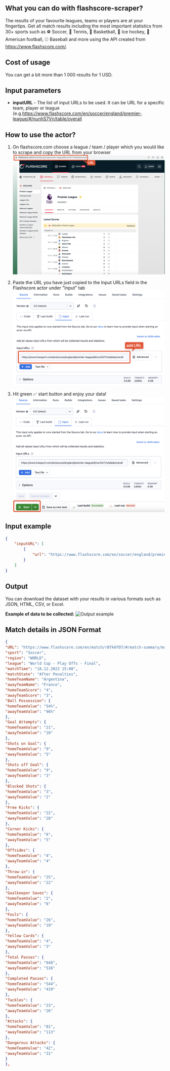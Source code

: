 ## What you can do with flashscore-scraper?
The results of your favourite leagues, teams or players are at your fingertips. Get all match results including the most important statistics from 30+ sports such as ⚽️ Soccer, 🎾 Tennis, 🏀 Basketball, 🏒 Ice hockey, 🏈 American football, ⚾️ Baseball and more using the API created from https://www.flashscore.com/.

## Cost of usage
You can get a bit more than 1 000 results for 1 USD. 

## Input parameters
- **inputURL** - The list of input URLs to be used. It can be URL for a specific team, player or league (e.g.https://www.flashscore.com/en/soccer/england/premier-league/#/nunhS7Vn/table/overall 

## How to use the actor?
1. On flashscore.com choose a league / team / player which you would like to scrape and copy the URL from your browser
![](/assets/images/intro_step1.png "Intro step 1")

2. Paste the URL you have just copied to the Input URLs field in the Flashscore actor under "Input" tab  
![](/assets/images/intro_step2.png "Intro step 2")

3. Hit green ✅ start button and enjoy your data!
![](/assets/images/intro_step3.png "Intro step 3")


## Input example
```json
{
    "inputURL": [
        {
            "url": "https://www.flashscore.com/en/soccer/england/premier-league/#/nunhS7Vn/table/overall"
        }
    ]
}
```

## Output
You can download the dataset with your results in various formats such as JSON, HTML, CSV, or Excel.

**Example of data to be collected:**
![](/assets/images/output_example2.png "Output example")

## Match details in JSON Format

```json
{
"URL": "https://www.flashscore.com/en/match/rBfk6fO7/#/match-summary/match-summary",
"sport": "Soccer",
"region": "WORLD",
"league": "World Cup - Play Offs - Final",
"matchTime": "18.12.2022 15:00",
"matchState": "After Penalties",
"homeTeamName": "Argentina",
"awayTeamName": "France",
"homeTeamScore": "4",
"awayTeamScore": "3",
"Ball Possession": {
"homeTeamValue": "54%",
"awayTeamValue": "46%"
},
"Goal Attempts": {
"homeTeamValue": "21",
"awayTeamValue": "10"
},
"Shots on Goal": {
"homeTeamValue": "9",
"awayTeamValue": "5"
},
"Shots off Goal": {
"homeTeamValue": "9",
"awayTeamValue": "3"
},
"Blocked Shots": {
"homeTeamValue": "3",
"awayTeamValue": "2"
},
"Free Kicks": {
"homeTeamValue": "22",
"awayTeamValue": "28"
},
"Corner Kicks": {
"homeTeamValue": "6",
"awayTeamValue": "5"
},
"Offsides": {
"homeTeamValue": "4",
"awayTeamValue": "4"
},
"Throw-in": {
"homeTeamValue": "25",
"awayTeamValue": "22"
},
"Goalkeeper Saves": {
"homeTeamValue": "2",
"awayTeamValue": "6"
},
"Fouls": {
"homeTeamValue": "26",
"awayTeamValue": "19"
},
"Yellow Cards": {
"homeTeamValue": "4",
"awayTeamValue": "3"
},
"Total Passes": {
"homeTeamValue": "648",
"awayTeamValue": "516"
},
"Completed Passes": {
"homeTeamValue": "544",
"awayTeamValue": "419"
},
"Tackles": {
"homeTeamValue": "23",
"awayTeamValue": "26"
},
"Attacks": {
"homeTeamValue": "81",
"awayTeamValue": "113"
},
"Dangerous Attacks": {
"homeTeamValue": "42",
"awayTeamValue": "31"
}
},

```